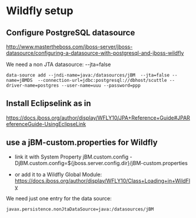 # Wildfly setup

## Configure PostgreSQL datasource 

http://www.mastertheboss.com/jboss-server/jboss-datasource/configuring-a-datasource-with-postgresql-and-jboss-wildfly

We need a non JTA datasource: --jta=false 

    data-source add --jndi-name=java:/datasources/jBM  --jta=false --name=jBMDS  --connection-url=jdbc:postgresql://dbhost/scuttle --driver-name=postgres --user-name=uuu --password=ppp

## Install Eclipselink as in

https://docs.jboss.org/author/display/WFLY10/JPA+Reference+Guide#JPAReferenceGuide-UsingEclipseLink

## use a jBM-custom.properties for Wildfly

* link it with System Property jBM.custom.config
    -DjBM.custom.config=${jboss.server.config.dir}/jBM-custom.properties
	
* or add it to a Wildfly Global Module: https://docs.jboss.org/author/display/WFLY10/Class+Loading+in+WildFly

We need just one entry for the data source:

    javax.persistence.nonJtaDataSource=java:/datasources/jBM

